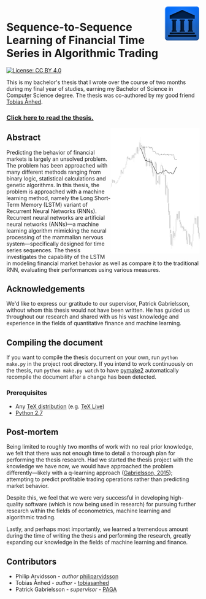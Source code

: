 <img align="right" alt="" height="92" src="assets/images/thesis-logo.png" />

# Sequence-to-Sequence Learning of Financial Time Series in Algorithmic Trading

[![License: CC BY 4.0](https://img.shields.io/badge/License-CC%20BY%204.0-lightgrey.svg)](http://creativecommons.org/licenses/by/4.0/)

This is my bachelor's thesis that I wrote over the course of two months during my final year of studies, earning my Bachelor of Science in Computer Science degree.  The thesis was co-authored by my good friend [Tobias Ånhed](http://github.com/tobiasanhed).

### [Click here to read the thesis.](http://philiparvidsson.com/thesis.pdf)

<img align="right" alt="" width="232" src="assets/images/appendix/appendix-a.png" />

## Abstract
Predicting the behavior of financial markets is largely an unsolved problem. The problem has been approached with many different methods ranging from binary logic, statistical calculations and genetic algorithms. In this thesis, the problem is approached with a machine learning method, namely the Long Short-Term Memory (LSTM) variant of Recurrent Neural Networks (RNNs). Recurrent neural networks are artificial neural networks (ANNs)—a machine learning algorithm mimicking the neural processing of the mammalian nervous system—specifically designed for time series sequences. The thesis investigates the capability of the LSTM in modeling financial market behavior as well as compare it to the traditional RNN, evaluating their performances using various measures.

## Acknowledgements
We'd like to express our gratitude to our supervisor, Patrick Gabrielsson, without whom this thesis would not have been written. He has guided us throughout our research and shared with us his vast knowledge and experience in the fields of quantitative finance and machine learning.

## Compiling the document
If you want to compile the thesis document on your own, run `python make.py` in the project root directory. If you intend to work continuously on the thesis, run `python make.py watch` to have [pymake2](https://github.com/philiparvidsson/Pymake2-Build-Tool) automatically recompile the document after a change has been detected.

### Prerequisites
* Any [TeX distribution](https://en.wikipedia.org/wiki/TeX) (e.g. [TeX Live](https://www.tug.org/texlive/))
* [Python 2.7](https://www.python.org/downloads/release/python-2713/)

## Post-mortem
Being limited to roughly two months of work with no real prior knowledge, we felt that there was not enough time to detail a thorough plan for performing the thesis research. Had we started the thesis project with the knowledge we have now, we would have approached the problem differently—likely with a q-learning approach ([Gabrielsson, 2015](https://pdfs.semanticscholar.org/b294/6734f555a39eb34a50360b27d9bf799449c8.pdf)); attempting to predict profitable trading operations rather than predicting market behavior.

Despite this, we feel that we were very successful in developing high-quality software (which is now being used in research) for pursuing further research within the fields of econometrics, machine learning and algorithmic trading.

Lastly, and perhaps most importantly, we learned a tremendous amount during the time of writing the thesis and performing the research, greatly expanding our knowledge in the fields of machine learning and finance.

## Contributors
* Philip Arvidsson - *author* [philiparvidsson](https://github.com/philiparvidsson)
* Tobias Ånhed - *author* - [tobiasanhed](https://github.com/tobiasanhed)
* Patrick Gabrielsson - *supervisor* - [PAGA](http://www.hb.se/en/Shortcuts/Contact/Employee/PAGA)

